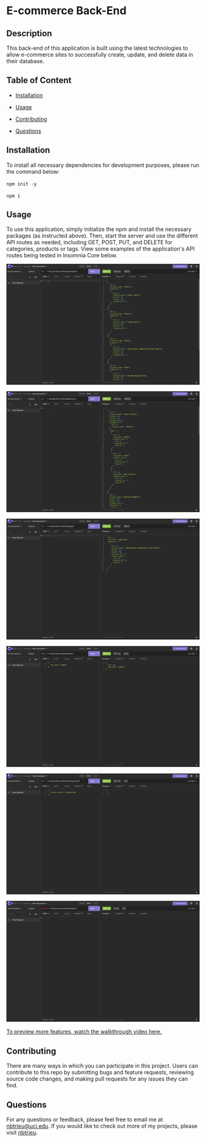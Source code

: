 # E-commerce Back-End
## Description

This back-end of this application is built using the latest technologies to allow e-commerce sites to successfully create, update, and delete data in their database.

## Table of Content

* [Installation](#installation)

* [Usage](#usage)

* [Contributing](#contributing)

* [Questions](#questions)   


## Installation

To install all necessary dependencies for development purposes, please run the command below:  

``npm init -y``  

``npm i``


## Usage

To use this application, simply initialize the npm and install the necessary packages (as instructed above). Then, start the server and use the different API routes as needed, including GET, POST, PUT, and DELETE for categories, products or tags. View some examples of the application's API routes being tested in Insomnia Core below.
 

![GET Categories](./assets/screenshots/GET-categories.png)
 
![GET Products](./assets/screenshots/GET-products.png)  

![GET Tags by ID](./assets/screenshots/GET-tags-byID.png)  

![POST New Tags](./assets/screenshots/POST-tags.png)  

![PUT Categories by ID](./assets/screenshots/PUT-categories.png)  

![DELETE Tags by ID](./assets/screenshots/DELETE-tags.png)

[To preview more features, watch the walkthrough video here.]()


## Contributing

There are many ways in which you can participate in this project.
Users can contribute to this repo by submitting bugs and feature requests, reviewing source code changes, and making pull requests for any issues they can find.    


## Questions

For any questions or feedback, please feel free to email me at nbtrieu@uci.edu.
If you would like to check out more of my projects, please visit [nbtrieu](https://github.com/nbtrieu).